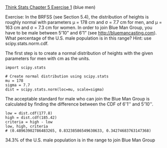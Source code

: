 [Think Stats Chapter 5 Exercise 1](http://greenteapress.com/thinkstats2/html/thinkstats2006.html#toc50) (blue men)

>>
Exercise: In the BRFSS (see Section 5.4), the distribution of heights is roughly normal with parameters µ = 178 cm and σ = 7.7 cm for men, and µ = 163 cm and σ = 7.3 cm for women.
In order to join Blue Man Group, you have to be male between 5’10” and 6’1” (see http://bluemancasting.com). What percentage of the U.S. male population is in this range? Hint: use scipy.stats.norm.cdf.

The first step is to create a normal distribution of heights with the given parameters for men with cm as the units.
```
import scipy.stats
```
```
# Create normal distribution using scipy.stats
mu = 178
sigma = 7.7
dist = scipy.stats.norm(loc=mu, scale=sigma)
```
The acceptable standard for male who can join the Blue Man Group is calculated by finding the difference between the CDF of 6'1'' and 5'10''.
```
low = dist.cdf(177.8)
high = dist.cdf(185.42)
criteria = high - low
low, high, criteria
# (0.48963902786483265, 0.83238586549630633, 0.34274683763147368)
```
34.3% of the U.S. male population is in the range to join Blue Man Group

